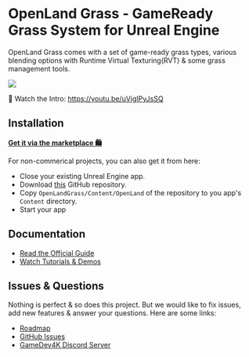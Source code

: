 # OpenLand Grass - GameReady Grass System for Unreal Engine

OpenLand Grass comes with a set of game-ready grass types, various blending options with Runtime Virtual Texturing(RVT) & some grass management tools.

[![](https://user-images.githubusercontent.com/50838/112425536-40498600-8d5c-11eb-8174-baec744cd384.png)](https://youtu.be/uVigIPyJsSQ)

🎫 Watch the Intro: https://youtu.be/uVigIPyJsSQ

## Installation

**[Get it via the marketplace 🛍️](https://bit.ly/39bNzvy)**

For non-commerical projects, you can also get it from here:

* Close your existing Unreal Engine app.
* Download [this](https://github.com/GameDev4K/unreal-openland-grass/archive/refs/heads/master.zip) GitHub repository.
* Copy `OpenLandGrass/Content/OpenLand` of the repository to you app's `Content` directory.
* Start your app

## Documentation

* [Read the Official Guide](https://bit.ly/3tRPD3D)
* [Watch Tutorials & Demos](https://www.youtube.com/watch?v=uVigIPyJsSQ&list=PLsyGu3bA_w_A3Euy5NppHUuxoDcXXI4TJ)

## Issues & Questions

Nothing is perfect & so does this project. But we would like to fix issues, add new features & answer your questions.
Here are some links:

* [Roadmap](https://github.com/orgs/GDi4K/projects/1)
* [GitHub Issues](https://github.com/GDi4K/unreal-openland-grass/issues)
* [GameDev4K Discord Server](https://discord.gg/DK9cMn9eFV)


